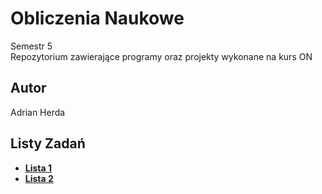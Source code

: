 # Obliczenia Naukowe

Semestr 5<br>
Repozytorium zawierające programy oraz projekty wykonane na kurs ON

## Autor
Adrian Herda

## Listy Zadań
* [<b>Lista 1</b>](listy_zadan/lista1.pdf)
* [<b>Lista 2</b>](listy_zadan/lista2.pdf)